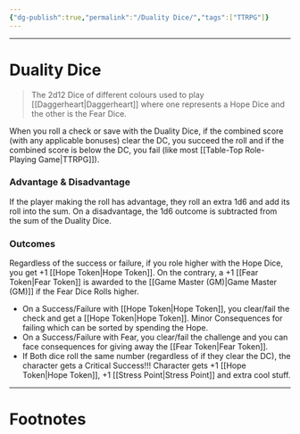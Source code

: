 ```yaml
---
{"dg-publish":true,"permalink":"/Duality Dice/","tags":["TTRPG"]}
---
```



---
# Duality Dice
> The 2d12 Dice of different colours used to play [[Daggerheart\|Daggerheart]] where one represents a Hope Dice and the other is the Fear Dice.

When you roll a check or save with the Duality Dice, if the combined score (with any applicable bonuses) clear the DC, you succeed the roll and if the combined score is below the DC, you fail (like most [[Table-Top Role-Playing Game\|TTRPG]]).

### Advantage & Disadvantage
If the player making the roll has advantage, they roll an extra 1d6 and add its roll into the sum. On a disadvantage, the 1d6 outcome is subtracted from the sum of the Duality Dice.

### Outcomes
Regardless of the success or failure, if you role higher with the Hope Dice, you get +1 [[Hope Token\|Hope Token]]. On the contrary, a +1 [[Fear Token\|Fear Token]] is awarded to the [[Game Master (GM)\|Game Master (GM)]] if the Fear Dice Rolls higher.

- On a Success/Failure with [[Hope Token\|Hope Token]], you clear/fail the check and get a [[Hope Token\|Hope Token]]. Minor Consequences for failing which can be sorted by spending the Hope.
- On a Success/Failure with Fear, you clear/fail the challenge and you can face consequences for giving away the [[Fear Token\|Fear Token]].
- If Both dice roll the same number (regardless of if they clear the DC), the character gets a Critical Success!!! Character gets +1 [[Hope Token\|Hope Token]], +1 [[Stress Point\|Stress Point]] and extra cool stuff.

---
# Footnotes